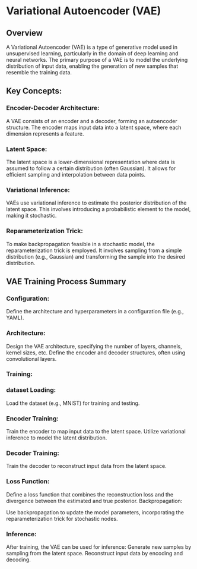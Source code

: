 # Variational Autoencoder (VAE) 
## Overview
A Variational Autoencoder (VAE) is a type of generative model used in unsupervised learning, particularly in the domain of deep learning and neural networks. The primary purpose of a VAE is to model the underlying distribution of input data, enabling the generation of new samples that resemble the training data.

## Key Concepts:
### Encoder-Decoder Architecture:

A VAE consists of an encoder and a decoder, forming an autoencoder structure.
The encoder maps input data into a latent space, where each dimension represents a feature.
### Latent Space:

The latent space is a lower-dimensional representation where data is assumed to follow a certain distribution (often Gaussian).
It allows for efficient sampling and interpolation between data points.
### Variational Inference:

VAEs use variational inference to estimate the posterior distribution of the latent space.
This involves introducing a probabilistic element to the model, making it stochastic.
### Reparameterization Trick:

To make backpropagation feasible in a stochastic model, the reparameterization trick is employed.
It involves sampling from a simple distribution (e.g., Gaussian) and transforming the sample into the desired distribution.
## VAE Training Process Summary
### Configuration:
Define the architecture and hyperparameters in a configuration file (e.g., YAML).
### Architecture:
Design the VAE architecture, specifying the number of layers, channels, kernel sizes, etc.
Define the encoder and decoder structures, often using convolutional layers.
### Training:
### dataset Loading:

Load the dataset (e.g., MNIST) for training and testing.
### Encoder Training:

Train the encoder to map input data to the latent space.
Utilize variational inference to model the latent distribution.
### Decoder Training:

Train the decoder to reconstruct input data from the latent space.
### Loss Function:

Define a loss function that combines the reconstruction loss and the divergence between the estimated and true posterior.
Backpropagation:

Use backpropagation to update the model parameters, incorporating the reparameterization trick for stochastic nodes.
### Inference:
After training, the VAE can be used for inference:
Generate new samples by sampling from the latent space.
Reconstruct input data by encoding and decoding.
